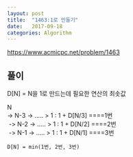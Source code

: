 ```yaml
---
layout: post
title:  "1463:1로 만들기"
date:   2017-09-18
categories: Algorithm
---
```



<https://www.acmicpc.net/problem/1463>

## 풀이
D[N] = N을 1로 만드는데 필요한 연산의 최솟값

N	
​	-> N-3 -> ..... > 1	:  1 + D[N/3]	====1번 <br>
​	-> N-2 -> ..... > 1	:  1 + D[N/2]	====2번 <br>
​	-> N-1 -> ..... > 1		:  1 + D[N/1]	====3번 <br>


	D[N] = min(1번, 2번, 3번)


